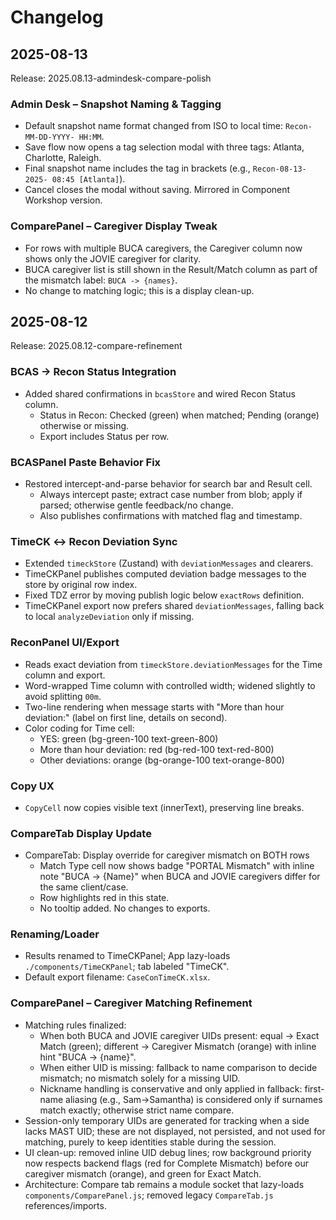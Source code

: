 # Changelog

## 2025-08-13
Release: 2025.08.13-admindesk-compare-polish

### Admin Desk – Snapshot Naming & Tagging
- Default snapshot name format changed from ISO to local time: `Recon-MM-DD-YYYY- HH:MM`.
- Save flow now opens a tag selection modal with three tags: Atlanta, Charlotte, Raleigh.
- Final snapshot name includes the tag in brackets (e.g., `Recon-08-13-2025- 08:45 [Atlanta]`).
- Cancel closes the modal without saving. Mirrored in Component Workshop version.

### ComparePanel – Caregiver Display Tweak
- For rows with multiple BUCA caregivers, the Caregiver column now shows only the JOVIE caregiver for clarity.
- BUCA caregiver list is still shown in the Result/Match column as part of the mismatch label: `BUCA -> {names}`.
- No change to matching logic; this is a display clean-up.

## 2025-08-12
Release: 2025.08.12-compare-refinement

### BCAS → Recon Status Integration
- Added shared confirmations in `bcasStore` and wired Recon Status column.
  - Status in Recon: Checked (green) when matched; Pending (orange) otherwise or missing.
  - Export includes Status per row.

### BCASPanel Paste Behavior Fix
- Restored intercept-and-parse behavior for search bar and Result cell.
  - Always intercept paste; extract case number from blob; apply if parsed; otherwise gentle feedback/no change.
  - Also publishes confirmations with matched flag and timestamp.

### TimeCK ↔ Recon Deviation Sync
- Extended `timeckStore` (Zustand) with `deviationMessages` and clearers.
- TimeCKPanel publishes computed deviation badge messages to the store by original row index.
- Fixed TDZ error by moving publish logic below `exactRows` definition.
- TimeCKPanel export now prefers shared `deviationMessages`, falling back to local `analyzeDeviation` only if missing.

### ReconPanel UI/Export
- Reads exact deviation from `timeckStore.deviationMessages` for the Time column and export.
- Word-wrapped Time column with controlled width; widened slightly to avoid splitting `00m`.
- Two-line rendering when message starts with "More than hour deviation:" (label on first line, details on second).
- Color coding for Time cell:
  - YES: green (bg-green-100 text-green-800)
  - More than hour deviation: red (bg-red-100 text-red-800)
  - Other deviations: orange (bg-orange-100 text-orange-800)

### Copy UX
- `CopyCell` now copies visible text (innerText), preserving line breaks.

### CompareTab Display Update
- CompareTab: Display override for caregiver mismatch on BOTH rows
  - Match Type cell now shows badge "PORTAL Mismatch" with inline note "BUCA -> {Name}" when BUCA and JOVIE caregivers differ for the same client/case.
  - Row highlights red in this state.
  - No tooltip added. No changes to exports.

### Renaming/Loader
- Results renamed to TimeCKPanel; App lazy-loads `./components/TimeCKPanel`; tab labeled "TimeCK".
- Default export filename: `CaseConTimeCK.xlsx`.

### ComparePanel – Caregiver Matching Refinement
- Matching rules finalized:
  - When both BUCA and JOVIE caregiver UIDs present: equal → Exact Match (green); different → Caregiver Mismatch (orange) with inline hint "BUCA -> {name}".
  - When either UID is missing: fallback to name comparison to decide mismatch; no mismatch solely for a missing UID.
  - Nickname handling is conservative and only applied in fallback: first-name aliasing (e.g., Sam→Samantha) is considered only if surnames match exactly; otherwise strict name compare.
- Session-only temporary UIDs are generated for tracking when a side lacks MAST UID; these are not displayed, not persisted, and not used for matching, purely to keep identities stable during the session.
- UI clean-up: removed inline UID debug lines; row background priority now respects backend flags (red for Complete Mismatch) before our caregiver mismatch (orange), and green for Exact Match.
- Architecture: Compare tab remains a module socket that lazy-loads `components/ComparePanel.js`; removed legacy `CompareTab.js` references/imports.
